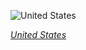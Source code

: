 
![United States](https://www.gstatic.com/prettyearth/assets/full/1858.jpg)

*[United States](https://www.google.com/maps/@42.848946,-85.679025,16z/data=!3m1!1e3)*
